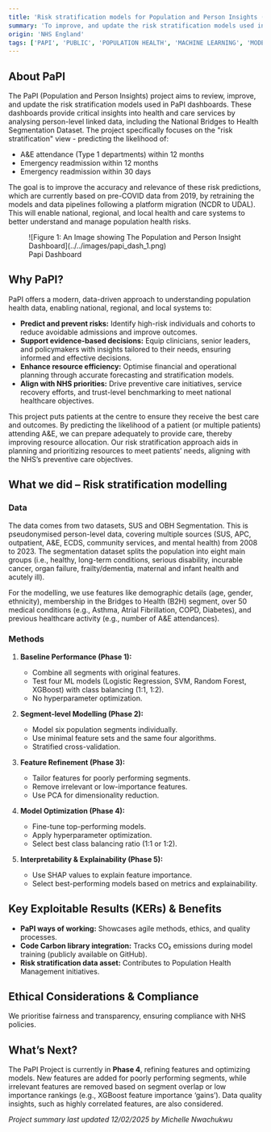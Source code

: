 ```yaml
---
title: 'Risk stratification models for Population and Person Insights (PaPI)'
summary: 'To improve, and update the risk stratification models used in the Population and Person Insight (PaPI) dashboards.'
origin: 'NHS England'
tags: ['PAPI', 'PUBLIC', 'POPULATION HEALTH', 'MACHINE LEARNING', 'MODELLING', 'STRUCTURED', 'PYTHON']
---
```


## About PaPI

The PaPI (Population and Person Insights) project aims to review, improve, and update the risk stratification models used in PaPI dashboards. These dashboards provide critical insights into health and care services by analysing person-level linked data, including the National Bridges to Health Segmentation Dataset. The project specifically focuses on the "risk stratification" view - predicting the likelihood of:

- A&E attendance (Type 1 departments) within 12 months
- Emergency readmission within 12 months
- Emergency readmission within 30 days

The goal is to improve the accuracy and relevance of these risk predictions, which are currently based on pre-COVID data from 2019, by retraining the models and data pipelines following a platform migration (NCDR to UDAL). This will enable national, regional, and local health and care systems to better understand and manage population health risks.

<figure markdown="span">  ![Figure 1: An Image showing The Population and Person Insight Dashboard](../../images/papi_dash_1.png) <figcaption>Papi Dashboard</figcaption></figure>
 

## Why PaPI?

PaPI offers a modern, data-driven approach to understanding population health data, enabling national, regional, and local systems to:

- **Predict and prevent risks:** Identify high-risk individuals and cohorts to reduce avoidable admissions and improve outcomes.
- **Support evidence-based decisions:** Equip clinicians, senior leaders, and policymakers with insights tailored to their needs, ensuring informed and effective decisions.
- **Enhance resource efficiency:** Optimise financial and operational planning through accurate forecasting and stratification models.
- **Align with NHS priorities:** Drive preventive care initiatives, service recovery efforts, and trust-level benchmarking to meet national healthcare objectives.

This project puts patients at the centre to ensure they receive the best care and outcomes. By predicting the likelihood of a patient (or multiple patients) attending A&E, we can prepare adequately to provide care, thereby improving resource allocation. Our risk stratification approach aids in planning and prioritizing resources to meet patients’ needs, aligning with the NHS’s preventive care objectives.

## What we did – Risk stratification modelling

### Data

The data comes from two datasets, SUS and OBH Segmentation. This is pseudonymised person-level data, covering multiple sources (SUS, APC, outpatient, A&E, ECDS, community services, and mental health) from 2008 to 2023. The segmentation dataset splits the population into eight main groups (i.e., healthy, long-term conditions, serious disability, incurable cancer, organ failure, frailty/dementia, maternal and infant health and acutely ill).

For the modelling, we use features like demographic details (age, gender, ethnicity), membership in the Bridges to Health (B2H) segment, over 50 medical conditions (e.g., Asthma, Atrial Fibrillation, COPD, Diabetes), and previous healthcare activity (e.g., number of A&E attendances).

### Methods

1. **Baseline Performance (Phase 1):**
    - Combine all segments with original features.
    - Test four ML models (Logistic Regression, SVM, Random Forest, XGBoost) with class balancing (1:1, 1:2).
    - No hyperparameter optimization.

2. **Segment-level Modelling (Phase 2):**
    - Model six population segments individually.
    - Use minimal feature sets and the same four algorithms.
    - Stratified cross-validation.

3. **Feature Refinement (Phase 3):**
    - Tailor features for poorly performing segments.
    - Remove irrelevant or low-importance features.
    - Use PCA for dimensionality reduction.

4. **Model Optimization (Phase 4):**
    - Fine-tune top-performing models.
    - Apply hyperparameter optimization.
    - Select best class balancing ratio (1:1 or 1:2).

5. **Interpretability & Explainability (Phase 5):**
    - Use SHAP values to explain feature importance.
    - Select best-performing models based on metrics and explainability.

## Key Exploitable Results (KERs) & Benefits

- **PaPI ways of working:** Showcases agile methods, ethics, and quality processes.
- **Code Carbon library integration:** Tracks CO₂ emissions during model training (publicly available on GitHub).
- **Risk stratification data asset:** Contributes to Population Health Management initiatives.

## Ethical Considerations & Compliance

We prioritise fairness and transparency, ensuring compliance with NHS policies.

## What’s Next?

The PaPI Project is currently in **Phase 4**, refining features and optimizing models. New features are added for poorly performing segments, while irrelevant features are removed based on segment overlap or low importance rankings (e.g., XGBoost feature importance ‘gains’). Data quality insights, such as highly correlated features, are also considered.

_Project summary last updated 12/02/2025 by Michelle Nwachukwu_ 

#
